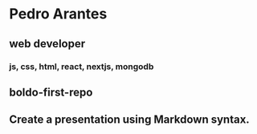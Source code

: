 # Pedro Arantes
## web developer

### js, css, html, react, nextjs, mongodb

### 

## boldo-first-repo
## Create a presentation using Markdown syntax.
